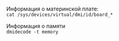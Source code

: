 Информация о материнской плате:  
`cat /sys/devices/virtual/dmi/id/board_*`

Информация о памяти  
`dmidecode -t memory`
